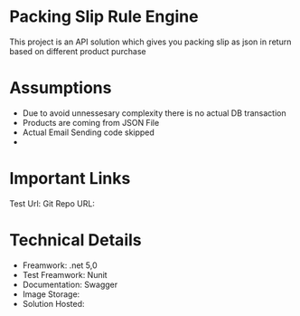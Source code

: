 # Packing Slip Rule Engine

This project is an API solution which gives you packing slip as json in return based on different product purchase

# Assumptions

- Due to avoid unnessesary complexity there is no actual DB transaction
- Products are coming from JSON File
- Actual Email Sending code skipped
-

# Important Links

Test Url:
Git Repo URL:

# Technical Details

- Freamwork: .net 5,0
- Test Freamwork: Nunit
- Documentation: Swagger
- Image Storage:
- Solution Hosted:
